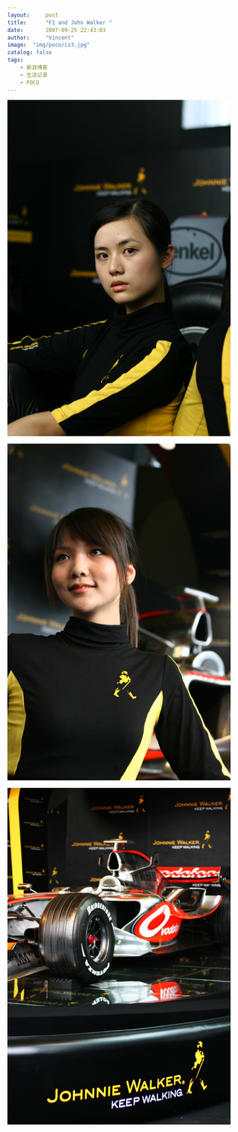 ```yaml
---
layout:     post
title:      "F1 and John Walker "
date:       2007-09-25 22:43:03
author:     "Vincent"
image:  "img/poco/cz3.jpg"
catalog: false
tags:
    - 新浪博客
    - 生活记录
    - POCO
---
```



![](/img/poco/cz1.jpg)

![](/img/poco/cz2.jpg)

![](/img/poco/cz3.jpg)




